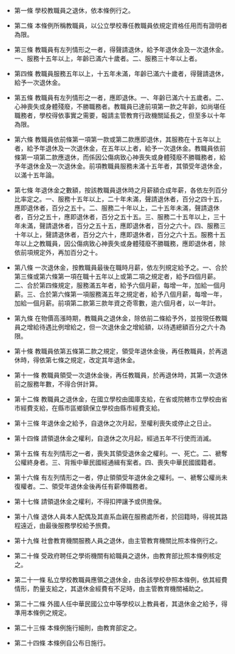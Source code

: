 * 第一條 學校教職員之退休，依本條例行之。

* 第二條 本條例所稱教職員，以公立學校專任教職員依規定資格任用而有證明者為限。

* 第三條 教職員有左列情形之一者，得聲請退休，給予年退休金及一次退休金。一、服務十五年以上，年齡已滿六十歲者。二、服務三十年以上者。

* 第四條 教職員服務五年以上，十五年未滿，年齡已滿六十歲者，得聲請退休，給予一次退休金。

* 第五條 教職員有左列情形之一者，應即退休。一、年齡已滿六十五歲者。二、心神喪失或身體殘廢，不勝職務者。教職員已達前項第一款之年齡，如尚堪任職務者，學校得依事實之需要，報請主管教育行政機關延長之，但至多以十年為限。

* 第六條 教職員依前條第一項第一款或第二款應即退休，其服務在十五年以上者，給予年退休及一次退休金，在五年以上者，給予一次退休金。教職員依前條第一項第二款應退休，而係因公傷病致心神喪失或身體殘廢不勝職務者，給予年退休金及一次退休金。前項教職員服務未滿十五年者，其領受年退休金，以滿十五年論。

* 第七條 年退休金之數額，按該教職員退休時之月薪額合成年薪，各依左列百分比率定之。一、服務十五年以上，二十年未滿，聲請退休者，百分之四十五，應即退休者，百分之五十。二、服務二十年以上，二十五年未滿，聲請退休者，百分之五十，應即退休者，百分之五十五。三、服務二十五年以上，三十年未滿，聲請退休者，百分之五十五，應即退休者，百分之六十。四、服務三十年以上，聲請退休者，百分之六十，應即退休者，百分之六十五。服務十五年以上之教職員，因公傷病致心神喪失或身體殘廢不勝職務，應即退休者，除依前項規定外，再加百分之十。

* 第八條 一次退休金，按教職員最後在職時月薪，依左列規定給予之。一、合於第三條或第六條第一項在職十五年以上或第二項之規定者，給予四個月薪。二、合於第四條規定，服務滿五年者，給予六個月薪，每增一年，加給一個月薪。三、合於第六條第一項服務滿五年之規定者，給予八個月薪，每增一年，加給一個月薪。前項第二款第三款年資之奇零數，逾六個月者，以一年計。

* 第九條 在物價高漲時期，教職員之退休金，除依前二條給予外，並按現任教職員之增給待遇比例增給之，但一次退休金之增給額，以待遇總額百分之六十為限。

* 第十條 教職員依第五條第二款之規定，領受年退休金後，再任教職員，於再退休時，得依第七條之規定，改定其年退休金。

* 第十一條 教職員領受一次退休金後，再任教職員，於再退休時，其第一次退休前之服務年數，不得合併計算。

* 第十二條 教職員之退休金，在國立學校由國庫支給，在省或院轄市立學校由省市經費支給，在縣市區鄉鎮保立學校由縣市經費支給。

* 第十三條 年退休金之給予，自退休之次月起，至權利喪失或停止之日止。

* 第十四條 請領退休金之權利，自退休之次月起，經過五年不行使而消滅。

* 第十五條 有左列情形之一者，喪失其領受退休金之權利。一、死亡。二、褫奪公權終身者。三、背叛中華民國經通緝有案者。四、喪失中華民國國籍者。

* 第十六條 有左列情形之一者，停止領領受年退休金之權利。一、褫奪公權尚未復權者。二、領受年退休金後再任有薪俸職務者。

* 第十七條 請領退休金之權利，不得扣押讓予或供擔保。

* 第十八條 退休人員本人配偶及其直系血親在服務處所者，於回籍時，得視其路程遠近，由最後服務學校給予旅費。

* 第十九條 社會教育機關服務人員之退休，由主管教育機關比照本條例行之。

* 第二十條 受政府聘任之學術機關有給職員之退休，由教育部比照本條例核定之。

* 第二十一條 私立學校教職員應領之退休金，由各該學校參照本條例，依其經費情形，酌量支給之，其退休金經費有不足時，由主管教育機關補助之。

* 第二十二條 外國人任中華民國公立中等學校以上教員者，其退休金之給予，得準用本條例之規定。

* 第二十三條 本條例施行細則，由教育部定之。

* 第二十四條 本條例自公布日施行。

